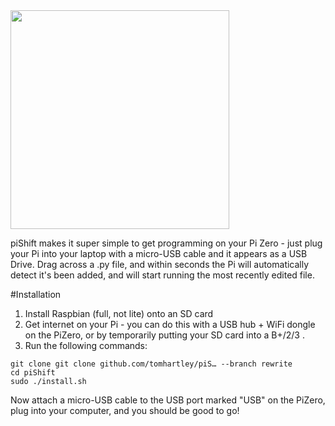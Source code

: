 <img src="https://raw.githubusercontent.com/tomhartley/piShift/master/images/logo.png" width="350">

piShift makes it super simple to get programming on your Pi Zero - just plug your Pi into your laptop with a micro-USB cable and it appears as a USB Drive. Drag across a .py file, and within seconds the Pi will automatically detect it's been added, and will start running the most recently edited file.

#Installation
1. Install Raspbian (full, not lite) onto an SD card
2. Get internet on your Pi - you can do this with a USB hub + WiFi dongle on the PiZero, or by temporarily putting your SD card into a B+/2/3 .
3. Run the following commands: 
```
git clone git clone github.com/tomhartley/piS… --branch rewrite
cd piShift
sudo ./install.sh
```

Now attach a micro-USB cable to the USB port marked "USB" on the PiZero, plug into your computer, and you should be good to go!

